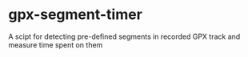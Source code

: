 # gpx-segment-timer
A scipt for detecting pre-defined segments in recorded GPX track and measure time spent on them
